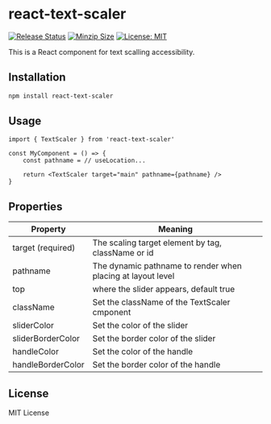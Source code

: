 # react-text-scaler

[![Release Status](https://img.shields.io/github/release/su-pull/react-text-scaler.svg)](https://github.com/su-pull/react-text-scaler/releases/latest)
[![Minzip Size](https://img.shields.io/bundlephobia/minzip/react-text-scaler)](https://bundlephobia.com/package/react-text-scaler)
[![License: MIT](https://img.shields.io/badge/License-MIT-blue.svg)](https://opensource.org/licenses/MIT)

This is a React component for text scalling accessibility.

## Installation

```sh
npm install react-text-scaler
```

## Usage

```tsx
import { TextScaler } from 'react-text-scaler'

const MyComponent = () => {
    const pathname = // useLocation...

    return <TextScaler target="main" pathname={pathname} />
}
```

## Properties

| Property          | Meaning                                                     |
| ----------------- | ----------------------------------------------------------- |
| target (required) | The scaling target element by tag, className or id          |
| pathname          | The dynamic pathname to render when placing at layout level |
| top               | where the slider appears, default true                      |
| className         | Set the className of the TextScaler cmponent                |
| sliderColor       | Set the color of the slider                                 |
| sliderBorderColor | Set the border color of the slider                          |
| handleColor       | Set the color of the handle                                 |
| handleBorderColor | Set the border color of the handle                          |

## License

MIT License
